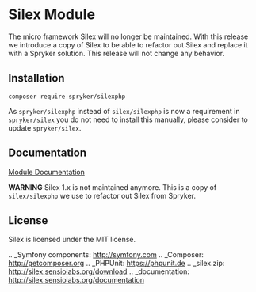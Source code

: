 # Silex Module

The micro framework Silex will no longer be maintained. With this release we introduce a copy of Silex to be able to refactor out Silex and replace it with a Spryker solution. This release will not change any behavior.


## Installation

```
composer require spryker/silexphp
```

As `spryker/silexphp` instead of `silex/silexphp` is now a requirement in `spryker/silex` you do not need to install this manually, please consider to update `spryker/silex`. 


## Documentation

[Module Documentation](https://academy.spryker.com/developing_with_spryker/module_guide/modules.html)


**WARNING** Silex 1.x is not maintained anymore. This is a copy of `silex/silexphp` we use to refactor out Silex from Spryker.


License
-------

Silex is licensed under the MIT license.

.. _Symfony components: http://symfony.com
.. _Composer:           http://getcomposer.org
.. _PHPUnit:            https://phpunit.de
.. _silex.zip:          http://silex.sensiolabs.org/download
.. _documentation:      http://silex.sensiolabs.org/documentation
